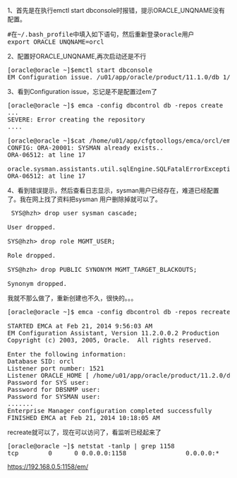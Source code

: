 <!--
author: beebol
date: 2014-02-21 12:58:45
title: oracle 11g配置EM时遇到的问题及解决
tags: 
category: Oracle
status: publish
summary: 1、首先是在执行emctl start dbconsole时报错，提示ORACLE_UNQNAME没有配置。#在~/.bash_profile中填入如下语句，然后重新登录oracle用户export ORACLE_UNQNAME=orcl2、配置好ORACLE_UNQNAME,再
-->

1、首先是在执行emctl start dbconsole时报错，提示ORACLE_UNQNAME没有配置。
<pre class="lang:default decode:true">#在~/.bash_profile中填入如下语句，然后重新登录oracle用户
export ORACLE_UNQNAME=orcl</pre>
2、配置好ORACLE_UNQNAME,再次启动还是不行
<pre class="lang:default decode:true">[oracle@oracle ~]$emctl start dbconsole
EM Configuration issue. /u01/app/oracle/product/11.1.0/db_1/eg7116_RDBD1 not found.</pre>
3、看到Configuration issue，忘记是不是配置过em了
<pre class="lang:default decode:true">[oracle@oracle ~]$ emca -config dbcontrol db -repos create 
...
SEVERE: Error creating the repository
....

[oracle@oracle ~]$cat /home/u01/app/cfgtoollogs/emca/orcl/emca_2014_02_21_09_56_03.log
CONFIG: ORA-20001: SYSMAN already exists..
ORA-06512: at line 17

oracle.sysman.assistants.util.sqlEngine.SQLFatalErrorException: ORA-20001: SYSMAN already exists..
ORA-06512: at line 17</pre>
4、看到错误提示，然后查看日志显示，sysman用户已经存在，难道已经配置了。我在网上找了资料把sysman 用户删除掉就可以了。
<pre class="lang:default decode:true"> SYS@hzh&gt; drop user sysman cascade;

User dropped.

SYS@hzh&gt; drop role MGMT_USER;

Role dropped.

SYS@hzh&gt; drop PUBLIC SYNONYM MGMT_TARGET_BLACKOUTS;

Synonym dropped.</pre>
我就不那么做了，重新创建也不久，很快的。。。
<pre class="lang:sh decode:true crayon-selected">[oracle@oracle ~]$ emca -config dbcontrol db -repos recreate                           

STARTED EMCA at Feb 21, 2014 9:56:03 AM
EM Configuration Assistant, Version 11.2.0.0.2 Production
Copyright (c) 2003, 2005, Oracle.  All rights reserved.

Enter the following information:
Database SID: orcl
Listener port number: 1521
Listener ORACLE_HOME [ /home/u01/app/oracle/product/11.2.0/dbhome_1 ]: 
Password for SYS user:  
Password for DBSNMP user:  
Password for SYSMAN user:  
.......
Enterprise Manager configuration completed successfully
FINISHED EMCA at Feb 21, 2014 10:18:05 AM</pre>
recreate就可以了，现在可以访问了，看监听已经起来了
<pre class="lang:default decode:true">[oracle@oracle ~]$ netstat -tanlp | grep 1158
tcp        0      0 0.0.0.0:1158                0.0.0.0:*                   LISTEN      20684/java</pre>
https://192.168.0.5:1158/em/